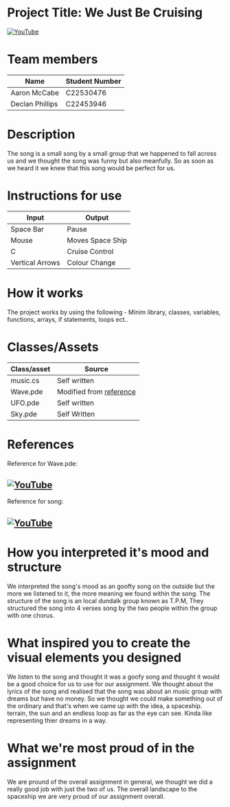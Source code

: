 # Project Title: We Just Be Cruising

[![YouTube](http://img.youtube.com/vi/66rcU9fkYZc/0.jpg)](https://www.youtube.com/watch?v=66rcU9fkYZc)

# Team members

| Name | Student Number |
|-----------|-----------|
| Aaron McCabe | C22530476 |
| Declan Phillips | C22453946 |

# Description

The song is a small song by a small group that we happened to fall across us and we thought the song was funny but also meanfully. So as soon as we heard it we knew that this song would be perfect for us.


# Instructions for use
| Input | Output |
|-----------|-----------|
| Space Bar | Pause |
| Mouse | Moves Space Ship |
| C | Cruise Control |
| Vertical Arrows | Colour Change |

# How it works

The project works by using the following - Minim library, classes, variables, functions, arrays, if statements, loops ect.. 


# Classes/Assets

| Class/asset | Source |
|-----------|-----------|
| music.cs | Self written |
| Wave.pde | Modified from [reference](https://www.youtube.com/watch?v=IKB1hWWedMk) |
| UFO.pde | Self written |
| Sky.pde | Self Written |

# References

Reference for Wave.pde:
## [![YouTube](http://img.youtube.com/vi/IKB1hWWedMk/0.jpg)](https://www.youtube.com/watch?v=IKB1hWWedMk)

Reference for song:
## [![YouTube](http://img.youtube.com/vi/pVlJAV8BrZw/0.jpg)](https://www.youtube.com/watch?v=pVlJAV8BrZw)

# How you interpreted it's mood and structure

We interpreted the song's mood as an goofty song on the outside but the more we listened to it, the more meaning we found within the song. The structure of the song is an local dundalk group known as T.P.M, They structured the song into 4 verses song by the two people within the group with one chorus. 

# What inspired you to create the visual elements you designed

We listen to the song and thought it was a goofy song and thought it would be a good choice for us to use for our assignment. We thought about the lyrics of the song and realised that the song was about an music group with dreams but have no money. So we thought we could make something out of the ordinary and that's when we came up with the idea, a spaceship. terrain, the sun and an endless loop as far as the eye can see. Kinda like representing thier dreams in a way.

# What we're most proud of in the assignment

We are pround of the overall assignment in general, we thought we did a really good job with just the two of us. The overall landscape to the spaceship we are very proud of our assignment overall.



